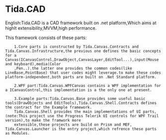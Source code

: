 # Tida.CAD
English:Tida.CAD is a CAD framework built on .net platform,Which aims at highlt extensibility,MVVM,high performance.

This framework consists of these parts:

		1.Core parts is constructed by Tida.Canvas.Contracts and Tida.Canvas.Infrastructure,the previous one defines the basic concepts for a Canvas(ICanvasControl,DrawObject,CanvasLayer,EditTool...),input(Mouse and keyboard),media(Color
		,Pen..).the latter one provides the common codes(like LineBase,PointBase) that user codes might leverage.to make these codes platform-independent,both parts are built on .Net Standard platform.
		
		2.WPF part:Tida.Canvas.WPFCanvas contains a WPF implementation for a ICanvasControl,this implementation is a the only one at present.
		
		3.Example parts:Tida.Canvas.Base provides some useful basic tools(DrawObjects and EditTools),Tida.Canvas.Shell.Contracts defines the contract for the Example framework.
		Tida.Canvas.Shell provides the main implementations of UI parts,(note:This project use the Progress Telerik UI controls for WPF Trail version),to make the framwork more 
		extensible,these projects are build on Prism and MEF, Tida.Canvas.Launcher is the entry project,which refrence these parts as Modules.
